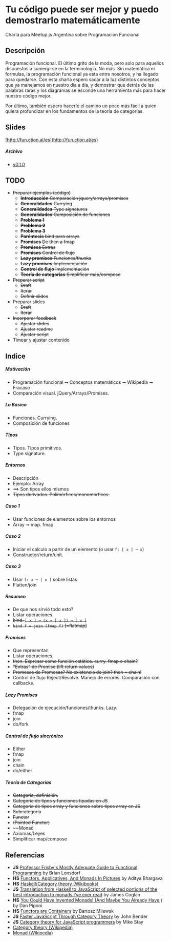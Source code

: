# Tu código puede ser mejor y puedo demostrarlo matemáticamente

Charla para Meetup.js Argentina sobre Programación Funcional

## Descripción
Programación funcional. El último grito de la moda, pero solo para aquellos dispuestos a sumergirse en la terminología. No más. Sin matemática ni formulas, la programación funcional ya esta entre nosotros, y ha llegado para quedarse. Con esta charla espero sacar a la luz distintos conceptos que ya manejamos en nuestro día a día, y demostrar que detrás de las palabras raras y los diagramas se esconde una herramienta más para hacer nuestro código mejor.


Por último, también espero hacerle el camino un poco más fácil a quien quiera profundizar en los fundamentos de la teoría de categorías.

## Slides
[http://fun.ction.al/es](http://fun.ction.al/es)

##### Archivo
* [v0.1.0](http://fun.ction.al/es/archive/0.1.0/)

## TODO
* ~~Preparar ejemplos (código)~~
    * ~~**Introducción** Comparación jquery/arrays/promises~~
    * ~~**Generalidades** Currying~~
    * ~~**Generalidades** Type signatures~~
    * ~~**Generalidades** Composición de funciones~~
    * ~~**Problema 1**~~
    * ~~**Problema 2**~~
    * ~~**Problema 3**~~
    * ~~**Paréntesis** bind para arrays~~
    * ~~**Promises** De then a fmap~~
    * ~~**Promises** Extras~~
    * ~~**Promises** Control de flujo~~
    * ~~**Lazy promises** Funciones/thunks~~
    * ~~**Lazy promises** Implementación~~
    * ~~**Control de flujo** Implementación~~
    * ~~**Teoría de categorías** Simplificar map/compose~~
* ~~Preparar script~~
    * ~~Draft~~
    * ~~Iterar~~
    * ~~Definir slides~~
* ~~Preparar slides~~
    * ~~Draft~~
    * ~~Iterar~~
* ~~Incorporar feedback~~
    * ~~Ajustar slides~~
    * ~~Ajustar readme~~
    * ~~Ajustar script~~
* Timear y ajustar contenido

## Indice
##### Motivación
* Programación funcional ➞ Conceptos matemáticos ➞ Wikipedia ➞ Fracaso
* Comparación visual. jQuery/Arrays/Promises.

##### Lo Básico
* Funciones. Currying.
* Composición de funciones

##### Tipos
* Tipos. Tipos primitivos.
* Type signature.

##### Entornos
* Descripción
* Ejemplo: Array
* ⟹ Son tipos ellos mismos
* ~~Tipos derivados. Polimórficos/monomórficos.~~

##### Caso 1
* Usar funciones de elementos sobre los entornos
* Array ➞ map. fmap.

##### Caso 2
* Iniciar el calculo a partir de un elemento (o usar ```f: [ x ] ➞ x```)
* Constructor/return/unit.

##### Caso 3
* Usar ```f: x ➞ [ x ]``` sobre listas
* Flatten/join

##### Resumen
* De que nos sirvió todo esto?
* Listar operaciones.
* ~~bind. ```[ x ] ➞ (x ➞ [ x ]) ➞ [ x ]```~~
* ~~```bind f = join (fmap f)``` [=flatmap]~~


##### Promises
* Que representan
* Listar operaciones.
* ~~then. Expresar como función estática. curry. fmap o chain?~~
* ~~"Extras" de Promise (lift return values)~~
* ~~Promesas de Promesas? No existencia de join? then = chain!~~
* Control de flujo Reject/Resolve. Manejo de errores. Comparación con callbacks.

##### Lazy Promises
* Delegación de ejecución/funciones/thunks. Lazy.
* fmap
* join
* do/fork

##### Control de flujo sincrónico
* Either
* fmap
* join
* chain
* do/either

##### Teoría de Categorías
* ~~Categoría, definición.~~
* ~~Categoría de tipos y funciones tipadas en JS~~
* ~~Categoría de tipos array y funciones sobre tipos array en JS~~
* ~~Subcategoría~~
* ~~Functor~~
* ~~(Pointed Functor)~~
* ~~Monad
* Axiomas/Leyes
* Simplificar map/compose

## Referencias
* **JS** [Professor Frisby's Mostly Adequate Guide to Functional Programming](https://drboolean.gitbooks.io/mostly-adequate-guide/content/) by Brian Lonsdorf
* **HS** [Functors, Applicatives, And Monads In Pictures](http://adit.io/posts/2013-04-17-functors,_applicatives,_and_monads_in_pictures.html) by Aditya Bhargava
* **HS** [Haskell/Category theory (Wikibooks)](https://en.wikibooks.org/wiki/Haskell/Category_theory)
* **JS** [Translation from Haskell to JavaScript of selected portions of the best introduction to monads I’ve ever read](https://blog.jcoglan.com/2011/03/05/translation-from-haskell-to-javascript-of-selected-portions-of-the-best-introduction-to-monads-ive-ever-read/) by James Coglan
* **HS** [You Could Have Invented Monads! (And Maybe You Already Have.)](http://blog.sigfpe.com/2006/08/you-could-have-invented-monads-and.html) by Dan Piponi
* **HS** [Functors are Containers](https://bartoszmilewski.com/2014/01/14/functors-are-containers/) by Bartosz Milewsk
* **JS** [Faster JavaScript Through Category Theory](http://johnbender.us/2012/02/29/faster-javascript-through-category-theory/) by John Bender
* **JS** [Category theory for JavaScript programmers](https://www.youtube.com/playlist?list=PLwuUlC2HlHGe7vmItFmrdBLn6p0AS8ALX) by Mike Stay
* [Category theory (Wikipedia)](https://en.wikipedia.org/wiki/Category_theory)
* [Monad (Wikipedia)](https://en.wikipedia.org/wiki/Monad_(functional_programming))
